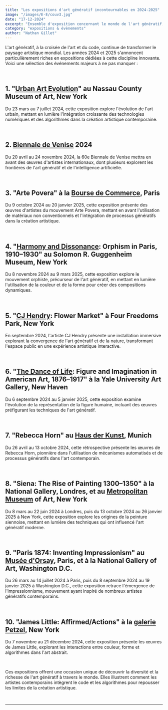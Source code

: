 ```yaml
---
title: "Les expositions d'art génératif incontournables en 2024-2025"
image: "/images/E-E/couv3.jpg"
date: "17-12-2024"
excerpt: "Ensemble d'exposition concernant le monde de l'art génératif, de près ou de loin."
category: "expositions & évènements"
author: "Nathan Gillet"
---
```


L'art génératif, à la croisée de l'art et du code, continue de transformer le paysage artistique mondial. Les années 2024 et 2025 s'annoncent particulièrement riches en expositions dédiées à cette discipline innovante. Voici une sélection des événements majeurs à ne pas manquer :

<br>

## 1. "[Urban Art Evolution](https://nassaumuseum.org/project/urban-art-evolution/)" au Nassau County Museum of Art, New York

Du 23 mars au 7 juillet 2024, cette exposition explore l'évolution de l'art urbain, mettant en lumière l'intégration croissante des technologies numériques et des algorithmes dans la création artistique contemporaine.


<br>

## 2. [Biennale de Venise](https://www.labiennale.org/en/art/2024) 2024

Du 20 avril au 24 novembre 2024, la 60e Biennale de Venise mettra en avant des œuvres d'artistes internationaux, dont plusieurs explorent les frontières de l'art génératif et de l'intelligence artificielle.

<br>

## 3. "Arte Povera" à la [Bourse de Commerce](https://www.pinaultcollection.com/fr/boursedecommerce/arte-povera), Paris

Du 9 octobre 2024 au 20 janvier 2025, cette exposition présente des œuvres d'artistes du mouvement Arte Povera, mettant en avant l'utilisation de matériaux non conventionnels et l'intégration de processus génératifs dans la création artistique.


<br>

## 4. "[Harmony and Dissonance](https://www.guggenheim.org/exhibition/harmony-and-dissonance-orphism-in-paris-1910-1930): Orphism in Paris, 1910–1930" au Solomon R. Guggenheim Museum, New York

Du 8 novembre 2024 au 9 mars 2025, cette exposition explore le mouvement orphiste, précurseur de l'art génératif, en mettant en lumière l'utilisation de la couleur et de la forme pour créer des compositions dynamiques.


<br>

## 5. "[CJ Hendry](https://www.designboom.com/art/cj-hendry-flower-market-roosevelt-island-new-york-09-14-2024/): Flower Market" à Four Freedoms Park, New York

En septembre 2024, l'artiste CJ Hendry présente une installation immersive explorant la convergence de l'art génératif et de la nature, transformant l'espace public en une expérience artistique interactive.


<br>

## 6. "[The Dance of Life](https://artgallery.yale.edu/exhibitions/exhibition/dance-life-figure-and-imagination-american-art-1876-1917): Figure and Imagination in American Art, 1876–1917" à la Yale University Art Gallery, New Haven

Du 6 septembre 2024 au 5 janvier 2025, cette exposition examine l'évolution de la représentation de la figure humaine, incluant des œuvres préfigurant les techniques de l'art génératif.


<br>

## 7. "Rebecca Horn" au [Haus der Kunst](https://www.hausderkunst.de/en/eintauchen/rebecca-horn), Munich

Du 26 avril au 13 octobre 2024, cette rétrospective présente les œuvres de Rebecca Horn, pionnière dans l'utilisation de mécanismes automatisés et de processus génératifs dans l'art contemporain.


<br>

## 8. "Siena: The Rise of Painting 1300–1350" à la National Gallery, Londres, et au [Metropolitan Museum](https://www.metmuseum.org/fr/exhibitions/siena-the-rise-of-painting-1300-1350) of Art, New York

Du 8 mars au 22 juin 2024 à Londres, puis du 13 octobre 2024 au 26 janvier 2025 à New York, cette exposition explore les origines de la peinture siennoise, mettant en lumière des techniques qui ont influencé l'art génératif moderne.

<br>

## 9. "Paris 1874: Inventing Impressionism" au [Musée d'Orsay](https://www.musee-orsay.fr/en/whats-on/exhibitions/paris-1874-inventing-impressionism), Paris, et à la National Gallery of Art, Washington D.C.

Du 26 mars au 14 juillet 2024 à Paris, puis du 8 septembre 2024 au 19 janvier 2025 à Washington D.C., cette exposition retrace l'émergence de l'impressionnisme, mouvement ayant inspiré de nombreux artistes génératifs contemporains.


<br>

## 10. "James Little: Affirmed/Actions" à la [galerie Petzel](https://www.instagram.com/petzelgallery/p/DDr-amsz0r1/), New York

Du 7 novembre au 21 décembre 2024, cette exposition présente les œuvres de James Little, explorant les interactions entre couleur, forme et algorithmes dans l'art abstrait.


<br>

Ces expositions offrent une occasion unique de découvrir la diversité et la richesse de l'art génératif à travers le monde. Elles illustrent comment les artistes contemporains intègrent le code et les algorithmes pour repousser les limites de la création artistique.

<br>

---